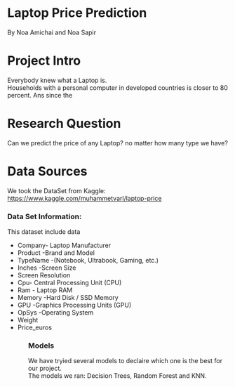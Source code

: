 # Laptop Price Prediction
By Noa Amichai and Noa Sapir

# Project Intro 
Everybody knew what a Laptop is. <br>
Households with a personal computer in developed countries is closer to 80 percent. 
Ans since the 
# Research Question
Can we predict the price of any Laptop? no matter how many type we have?

# Data Sources
We took the DataSet from Kaggle:
https://www.kaggle.com/muhammetvarl/laptop-price

### Data Set Information:
This dataset include data 
<ul> 
<li>Company- Laptop Manufacturer</li>
<li>Product -Brand and Model</li>
<li>TypeName -(Notebook, Ultrabook, Gaming, etc.)</li>
<li>Inches -Screen Size</li>
<li>Screen Resolution</li>
<li>Cpu- Central Processing Unit (CPU)</li>
<li>Ram - Laptop RAM</li>
<li>Memory -Hard Disk / SSD Memory</li>
<li>GPU -Graphics Processing Units (GPU)</li>
<li>OpSys -Operating System </li>
<li>Weight </li>
<li>Price_euros</li>
<ul> 

### Models
We have tryied several models to declaire which one is the best for our project.<br> 
The models we ran:
Decision Trees, Random Forest and KNN.


